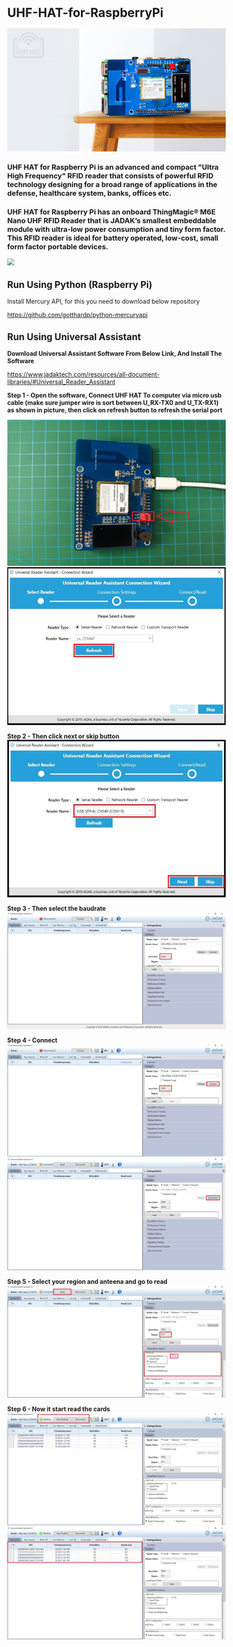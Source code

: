 # UHF-HAT-for-RaspberryPi

<img src = "https://github.com/sbcshop/UHF-HAT-for-RaspberryPi/blob/main/images/img0.png" />

### UHF HAT for Raspberry Pi is an advanced and compact "Ultra High Frequency" RFID reader that consists of powerful RFID technology designing for a broad range of applications in the defense, healthcare system, banks, offices etc. 
### UHF HAT for Raspberry Pi has an onboard  ThingMagic® M6E Nano UHF RFID Reader that is JADAK’s smallest embeddable module with ultra-low power consumption and tiny form factor.  This RFID reader is ideal for battery operated, low-cost, small form factor portable devices.

<img src = "https://github.com/sbcshop/UHF-HAT-for-RaspberryPi/blob/main/images/img5.png" />

## Run Using Python (Raspberry Pi)
Install Mercury API, for this you need to download below repository

https://github.com/gotthardp/python-mercuryapi

## Run Using Universal Assistant
**Download Universal Assistant Software From Below Link, And Install The Software**

https://www.jadaktech.com/resources/all-document-libraries/#Universal_Reader_Assistant

**Step 1 - Open the software, Connect UHF HAT To computer via micro usb cable (make sure jumper wire is sort between U_RX-TX0 and U_TX-RX1) as shown in picture, then click on refresh button to refresh the serial port**

<img src = "https://github.com/sbcshop/UHF-HAT-for-RaspberryPi/blob/main/images/img9.jpg" />

<img src = "https://github.com/sbcshop/UHF-HAT-for-RaspberryPi/blob/main/images/img.JPG" />

**Step 2 - Then click next or skip button**
<img src = "https://github.com/sbcshop/UHF-HAT-for-RaspberryPi/blob/main/images/img1.JPG" />

**Step 3 - Then select the baudrate**
<img src = "https://github.com/sbcshop/UHF-HAT-for-RaspberryPi/blob/main/images/img2.JPG" />
        
**Step 4 - Connect**
<img src = "https://github.com/sbcshop/UHF-HAT-for-RaspberryPi/blob/main/images/img3.JPG" />
<img src = "https://github.com/sbcshop/UHF-HAT-for-RaspberryPi/blob/main/images/img4.JPG" />
         
**Step 5 - Select your region and anteena and go to read**
<img src = "https://github.com/sbcshop/UHF-HAT-for-RaspberryPi/blob/main/images/img6.JPG" />
         
**Step 6 - Now it start read the cards**
<img src = "https://github.com/sbcshop/UHF-HAT-for-RaspberryPi/blob/main/images/img7.JPG" />
<img src = "https://github.com/sbcshop/UHF-HAT-for-RaspberryPi/blob/main/images/img8.JPG" />
